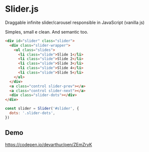 # Slider.js

Draggable infinite slider/carousel responsible in JavaScript (vanilla js)

Simples, small e clean. And semantic too.

```html
<div id="slider" class="slider">
  <div class="slider-wrapper">
    <ul class="slides">
      <li class="slide">Slide 1</li>
      <li class="slide">Slide 2</li>
      <li class="slide">Slide 3</li>
      <li class="slide">Slide 4</li>
      <li class="slide">Slide 5</li>
    </ul>
  </div>
  <a class="control slider-prev"></a>
  <a class="control slider-next"></a>
  <div class="slider-dots"></div>
</div>
```

```javascript
const slider = Slider('#slider', {
  dots: '.slider-dots',
})
```

## Demo

https://codepen.io/devarthur/pen/ZEmZryK
